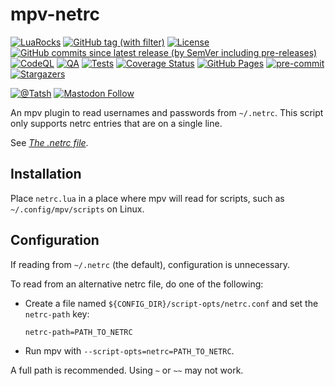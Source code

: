 # mpv-netrc

[![LuaRocks](https://img.shields.io/luarocks/v/Tatsh/mpv-netrc)](https://luarocks.org/modules/tatsh/mpv-netrc)
[![GitHub tag (with filter)](https://img.shields.io/github/v/tag/Tatsh/mpv-netrc)](https://github.com/Tatsh/mpv-netrc/tags)
[![License](https://img.shields.io/github/license/Tatsh/mpv-netrc)](https://github.com/Tatsh/mpv-netrc/blob/master/LICENSE.txt)
[![GitHub commits since latest release (by SemVer including pre-releases)](https://img.shields.io/github/commits-since/Tatsh/mpv-netrc/v0.0.2/master)](https://github.com/Tatsh/mpv-netrc/compare/v0.0.2...master)
[![CodeQL](https://github.com/Tatsh/mpv-netrc/actions/workflows/codeql.yml/badge.svg)](https://github.com/Tatsh/mpv-netrc/actions/workflows/codeql.yml)
[![QA](https://github.com/Tatsh/mpv-netrc/actions/workflows/qa.yml/badge.svg)](https://github.com/Tatsh/mpv-netrc/actions/workflows/qa.yml)
[![Tests](https://github.com/Tatsh/mpv-netrc/actions/workflows/tests.yml/badge.svg)](https://github.com/Tatsh/mpv-netrc/actions/workflows/tests.yml)
[![Coverage Status](https://coveralls.io/repos/github/Tatsh/mpv-netrc/badge.svg?branch=master)](https://coveralls.io/github/Tatsh/mpv-netrc?branch=master)
[![GitHub Pages](https://github.com/Tatsh/mpv-netrc/actions/workflows/pages/pages-build-deployment/badge.svg)](https://tatsh.github.io/mpv-netrc/)
[![pre-commit](https://img.shields.io/badge/pre--commit-enabled-brightgreen?logo=pre-commit&logoColor=white)](https://github.com/pre-commit/pre-commit)
[![Stargazers](https://img.shields.io/github/stars/Tatsh/mpv-netrc?logo=github&style=flat)](https://github.com/Tatsh/mpv-netrc/stargazers)

[![@Tatsh](https://img.shields.io/badge/dynamic/json?url=https%3A%2F%2Fpublic.api.bsky.app%2Fxrpc%2Fapp.bsky.actor.getProfile%2F%3Factor%3Ddid%3Aplc%3Auq42idtvuccnmtl57nsucz72%26query%3D%24.followersCount%26style%3Dsocial%26logo%3Dbluesky%26label%3DFollow%2520%40Tatsh&query=%24.followersCount&style=social&logo=bluesky&label=Follow%20%40Tatsh)](https://bsky.app/profile/Tatsh.bsky.social)
[![Mastodon Follow](https://img.shields.io/mastodon/follow/109370961877277568?domain=hostux.social&style=social)](https://hostux.social/@Tatsh)

An mpv plugin to read usernames and passwords from `~/.netrc`. This script only supports netrc
entries that are on a single line.

See _[The .netrc file](https://www.gnu.org/software/inetutils/manual/html_node/The-_002enetrc-file.html)_.

## Installation

Place `netrc.lua` in a place where mpv will read for scripts, such as `~/.config/mpv/scripts` on Linux.

## Configuration

If reading from `~/.netrc` (the default), configuration is unnecessary.

To read from an alternative netrc file, do one of the following:

- Create a file named `${CONFIG_DIR}/script-opts/netrc.conf` and set the `netrc-path` key:

  ```plain
  netrc-path=PATH_TO_NETRC
  ```

- Run mpv with `--script-opts=netrc=PATH_TO_NETRC`.

A full path is recommended. Using `~` or `~~` may not work.
